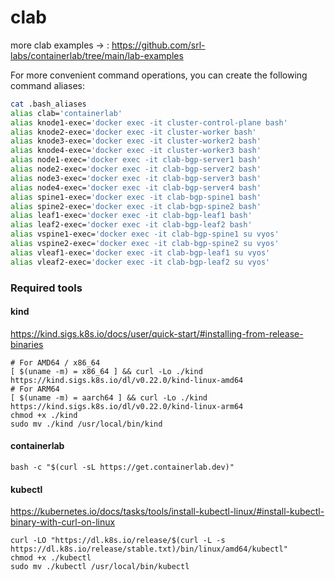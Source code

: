 # clab
 more clab examples -> : https://github.com/srl-labs/containerlab/tree/main/lab-examples

For more convenient command operations, you can create the following command aliases:
```bash 
cat .bash_aliases 
alias clab='containerlab'
alias knode1-exec='docker exec -it cluster-control-plane bash'
alias knode2-exec='docker exec -it cluster-worker bash'
alias knode3-exec='docker exec -it cluster-worker2 bash'
alias knode4-exec='docker exec -it cluster-worker3 bash'
alias node1-exec='docker exec -it clab-bgp-server1 bash'
alias node2-exec='docker exec -it clab-bgp-server2 bash'
alias node3-exec='docker exec -it clab-bgp-server3 bash'
alias node4-exec='docker exec -it clab-bgp-server4 bash'
alias spine1-exec='docker exec -it clab-bgp-spine1 bash'
alias spine2-exec='docker exec -it clab-bgp-spine2 bash'
alias leaf1-exec='docker exec -it clab-bgp-leaf1 bash'
alias leaf2-exec='docker exec -it clab-bgp-leaf2 bash'
alias vspine1-exec='docker exec -it clab-bgp-spine1 su vyos'
alias vspine2-exec='docker exec -it clab-bgp-spine2 su vyos'
alias vleaf1-exec='docker exec -it clab-bgp-leaf1 su vyos'
alias vleaf2-exec='docker exec -it clab-bgp-leaf2 su vyos'
```


### Required tools
#### kind
https://kind.sigs.k8s.io/docs/user/quick-start/#installing-from-release-binaries
```
# For AMD64 / x86_64
[ $(uname -m) = x86_64 ] && curl -Lo ./kind https://kind.sigs.k8s.io/dl/v0.22.0/kind-linux-amd64
# For ARM64
[ $(uname -m) = aarch64 ] && curl -Lo ./kind https://kind.sigs.k8s.io/dl/v0.22.0/kind-linux-arm64
chmod +x ./kind
sudo mv ./kind /usr/local/bin/kind
```

#### containerlab
```
bash -c "$(curl -sL https://get.containerlab.dev)"
```

#### kubectl
https://kubernetes.io/docs/tasks/tools/install-kubectl-linux/#install-kubectl-binary-with-curl-on-linux
```
curl -LO "https://dl.k8s.io/release/$(curl -L -s https://dl.k8s.io/release/stable.txt)/bin/linux/amd64/kubectl"
chmod +x ./kubectl
sudo mv ./kubectl /usr/local/bin/kubectl
```

